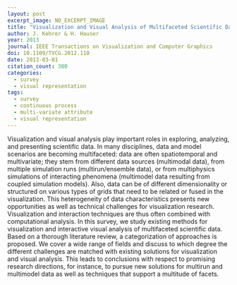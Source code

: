 ```yaml
---
layout: post
excerpt_image: NO_EXCERPT_IMAGE
title: "Visualization and Visual Analysis of Multifaceted Scientific Data: A Survey"
author: J. Kehrer & H. Hauser
year: 2013
journal: IEEE Transactions on Visualization and Computer Graphics
doi: 10.1109/TVCG.2012.110
date: 2013-03-01
citation_count: 380
categories:
  - survey
  - visual representation
tags:
  - survey
  - continuous process
  - multi-variate attribute
  - visual representation
---
```

Visualization and visual analysis play important roles in exploring, analyzing, and presenting scientific data. In many disciplines, data and model scenarios are becoming multifaceted: data are often spatiotemporal and multivariate; they stem from different data sources (multimodal data), from multiple simulation runs (multirun/ensemble data), or from multiphysics simulations of interacting phenomena (multimodel data resulting from coupled simulation models). Also, data can be of different dimensionality or structured on various types of grids that need to be related or fused in the visualization. This heterogeneity of data characteristics presents new opportunities as well as technical challenges for visualization research. Visualization and interaction techniques are thus often combined with computational analysis. In this survey, we study existing methods for visualization and interactive visual analysis of multifaceted scientific data. Based on a thorough literature review, a categorization of approaches is proposed. We cover a wide range of fields and discuss to which degree the different challenges are matched with existing solutions for visualization and visual analysis. This leads to conclusions with respect to promising research directions, for instance, to pursue new solutions for multirun and multimodel data as well as techniques that support a multitude of facets.
